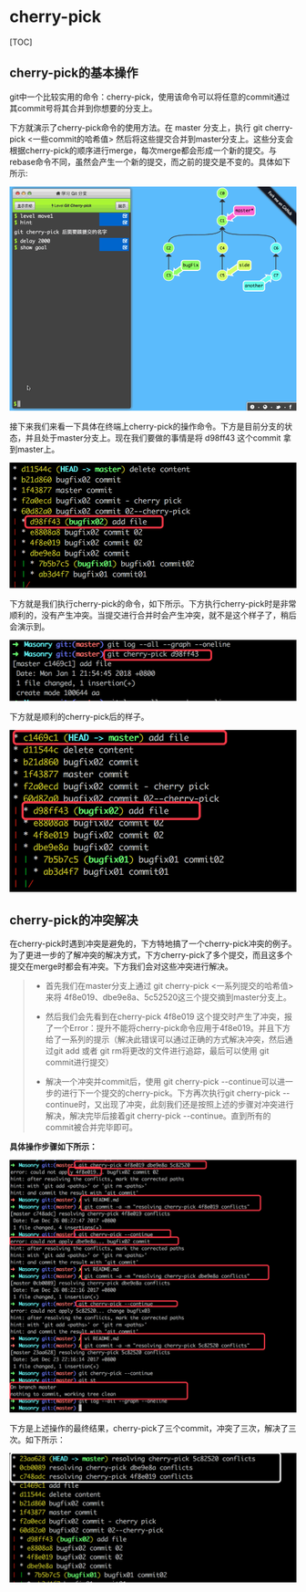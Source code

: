 # cherry-pick

[TOC]

## cherry-pick的基本操作

git中一个比较实用的命令：cherry-pick，使用该命令可以将任意的commit通过其commit号将其合并到你想要的分支上。

下方就演示了cherry-pick命令的使用方法。在 master 分支上，执行  git cherry-pick <一些commit的哈希值>  然后将这些提交合并到master分支上。这些分支会根据cherry-pick的顺序进行merge，每次merge都会形成一个新的提交。与rebase命令不同，虽然会产生一个新的提交，而之前的提交是不变的。具体如下所示: 

![image](images/545446-20180101211735987-1396135304.gif)

接下来我们来看一下具体在终端上cherry-pick的操作命令。下方是目前分支的状态，并且处于master分支上。现在我们要做的事情是将 d98ff43  这个commit 拿到master上。

![image](images/545446-20180101215658393-1019260859.png)

下方就是我们执行cherry-pick的命令，如下所示。下方执行cherry-pick时是非常顺利的，没有产生冲突。当提交进行合并时会产生冲突，就不是这个样子了，稍后会演示到。

![image](images/545446-20180101220103034-1238339560.png)

下方就是顺利的cherry-pick后的样子。

![image](images/545446-20180101215813831-302458645.png)

## cherry-pick的冲突解决

在cherry-pick时遇到冲突是避免的，下方特地搞了一个cherry-pick冲突的例子。为了更进一步的了解冲突的解决方式，下方cherry-pick了多个提交，而且这多个提交在merge时都会有冲突。下方我们会对这些冲突进行解决。

> - 首先我们在master分支上通过 git cherry-pick <一系列提交的哈希值>来将 4f8e019、dbe9e8a、5c52520这三个提交摘到master分支上。
>
> - 然后我们会先看到在cherry-pick 4f8e019 这个提交时产生了冲突，报了一个Error：提升不能将cherry-pick命令应用于4f8e019。并且下方给了一系列的提示（解决此错误可以通过正确的方式解决冲突，然后通过git add 或者 git rm将更改的文件进行追踪，最后可以使用 git commit进行提交）
>
> - 解决一个冲突并commit后，使用 git cherry-pick --continue可以进一步的进行下一个提交的cherry-pick。下方再次执行git cherry-pick --continue时，又出现了冲突，此刻我们还是按照上述的步骤对冲突进行解决，解决完毕后接着git cherry-pick --continue。直到所有的commit被合并完毕即可。

**具体操作步骤如下所示：**

![image](images/545446-20180101223030237-1095076859.png)

下方是上述操作的最终结果，cherry-pick了三个commit，冲突了三次，解决了三次。如下所示：

![image](images/545446-20180101222817003-1032690423.png)

